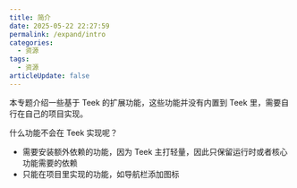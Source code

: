 ```yaml
---
title: 简介
date: 2025-05-22 22:27:59
permalink: /expand/intro
categories:
  - 资源
tags:
  - 资源
articleUpdate: false
---
```


本专题介绍一些基于 Teek 的扩展功能，这些功能并没有内置到 Teek 里，需要自行在自己的项目实现。

什么功能不会在 Teek 实现呢？

- 需要安装额外依赖的功能，因为 Teek 主打轻量，因此只保留运行时或者核心功能需要的依赖
- 只能在项目里实现的功能，如导航栏添加图标
